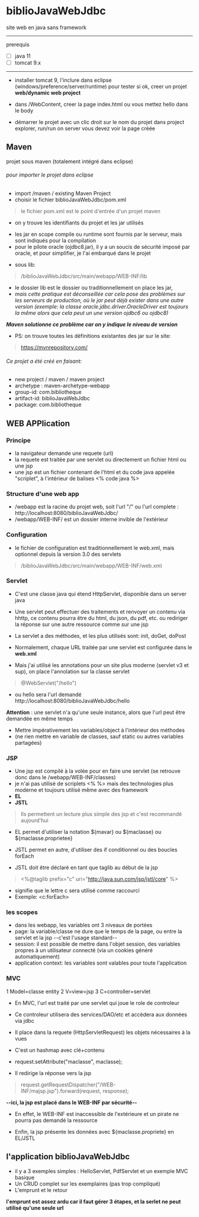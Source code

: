 # biblioJavaWebJdbc
site web en java sans framework

-----------------------------

prerequis
- [ ] java 11
- [ ] tomcat 9.x
-----------------------------
* installer tomcat 9, 
 l'inclure dans eclipse (windows/preference/server/runtime)
 pour tester si ok, creer un projet **web/dynamic web project**

* dans /WebContent, creer la page index.html ou vous mettez hello dans le body
* démarrer le projet avec un clic droit sur le nom du projet dans project explorer, run/run on server
vous devez voir la page créée

## Maven
projet sous maven (totalement intégré dans eclipse)

###### pour importer le projet dans eclipse
- import /maven / existing Maven Project
- choisir le fichier biblioJavaWebJdbc/pom.xml

> le fichier pom.xml est le point d'entrée d'un projet maven
* on y trouve les identifiants du projet et les jar utilisés
- les jar en scope compile ou runtime sont fournis par le serveur, mais sont indiqués pour la compilation
- pour le pilote oracle (ojdbc8.jar), il y a un soucis de sécurité imposé par oracle, et pour simplifier, je l'ai embarqué dans le projet 
* sous lib:
> /biblioJavaWebJdbc/src/main/webapp/WEB-INF/lib
- le dossier lib est le dossier ou traditionnellement on place les jar,
- _mais cette pratique est déconseillée car cela pose des problèmes sur les serveurs de production, où le jar peut déjà exister dans une autre version (exemple: la classe oracle.jdbc.driver.OracleDriver est toujours la même alors que cela peut un une version ojdbc6 ou ojdbc8)_

**_Maven solutionne ce problème car on y indique le niveau de version_**

* PS: on trouve toutes les définitions existantes des jar sur le site:
> https://mvnrepository.com/ 

###### Ce projet a été créé en faisant:
* new project / maven / maven project
* archetype : maven-archetype-webapp
* group-id: com.bibliotheque
* artifact-id: biblioJavaWebJdbc
* package: com.bibliotheque

## WEB APPlication
### Principe
* la navigateur demande une requete (url)
* la requete est traitée par une servlet ou directement un fichier html ou une jsp
* une jsp est un fichier contenant de l'html et du code java appelée "scriplet", à l'intérieur de balises <% code java %>

### Structure d'une web app
* /webapp est la racine du projet web, soit l'url "/" ou l'url complete : http://localhost:8080/biblioJavaWebJdbc/
* /webapp/WEB-INF/ est un dossier interne invible de l'extérieur

### Configuration
* le fichier de configuration est traditionnellement le web.xml, mais optionnel depuis la version 3.0 des servlets
> /biblioJavaWebJdbc/src/main/webapp/WEB-INF/web.xml

### Servlet
* C'est une classe java qui étend HttpServlet, disponible dans un server java
* Une servlet peut effectuer des traitements et renvoyer un contenu via hhttp, ce contenu pourra être du html, du json, du pdf, etc.
ou rediriger la réponse sur une autre ressource comme sur une jsp
* La servlet a des méthodes, et les plus utilisés sont: init, doGet, doPost

* Normalement, chaque URL traitée par une servlet est configurée dans le **web.xml**
* Mais j'ai utilisé les annotations pour un site plus moderne (servlet v3 et sup), on place l'annolation sur la classe servlet
> @WebServlet("/hello")
* ou hello sera l'url demandé http://localhost:8080/biblioJavaWebJdbc/hello

**Attention** : une servlet n'a qu'une seule instance, alors que l'url peut être demandée en même temps
* Mettre impérativement les variables/object à l'intérieur des méthodes
* (ne rien mettre en variable de classes, sauf static ou autres variables partagées)

### JSP
* Une jsp est compilé à la volée pour en faire une servlet (se retrouve donc dans le /webapp/WEB-INF/classes)
* je n'ai pas utilisé de scriplets <% %> mais des technologies plus moderne et toujours utilisé même avec des framework
* **EL**
* **JSTL**
> Ils permettent un lecture plus simple des jsp et c'est recommandé aujourd'hui

* EL permet d'utiliser la notation ${mavar} ou ${maclasse} ou ${maclasse.proprietee}
* JSTL permet en autre, d'utiliser des if conditionnel ou des boucles forEach

* JSTL doit être déclaré en tant que taglib au début de la jsp
> <%@taglib prefix="c" uri="http://java.sun.com/jsp/jstl/core" %>
* signifie que le lettre c sera utilisé comme raccourci
* Exemple: <c:forEach>

### les scopes
* dans les webapp, les variables ont 3 niveaux de portées
* page: la variable/classe ne dure que le temps de la page, ou entre la servlet et la jsp
--c'est l'usage standard--
* session: il est possible de mettre dans l'objet session, des variables propres à un utilisateur connecté (via un cookies généré automatiquement)
* application context: les variables sont valables pour toute l'application

### MVC
1 Model=classe entity
2 V=view=jsp
3 C=controller=servlet

* En MVC, l'url est traité par une servlet qui joue le role de controleur
* Ce controleur utilisera des services/DAO/etc et accèdera aux données via jdbc

* Il place dans la requete (HttpServletRequest) les objets nécessaires à la vues 
* C'est un hashmap avec clé+contenu
* request.setAttribute("maclasse", maclasse);

* Il redirige la réponse vers la jsp
> request.getRequestDispatcher("/WEB-INF/majsp.jsp").forward(request, response);	

**--ici, la jsp est placé dans le WEB-INF par sécurité--**
* En effet, le WEB-INF est inaccessible de l'extérieure et un pirate ne pourra pas demandé la ressource 

* Enfin, la jsp présente les données avec ${maclasse.propriete} en EL/JSTL

## l'application biblioJavaWebJdbc
* il y a 3 exemples simples : HelloServlet, PdfServlet et un exemple MVC basique
* Un CRUD complet sur les exemplaires (pas trop compliqué)
* L'emprunt et le retour

__l'emprunt est assez ardu car il faut gérer 3 étapes, et la serlet ne peut utilisé qu'une seule url__







